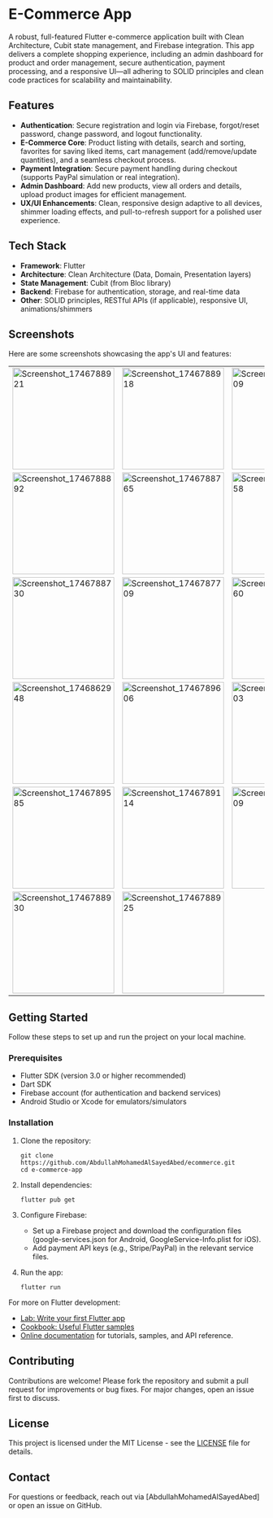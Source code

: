# E-Commerce App

A robust, full-featured Flutter e-commerce application built with Clean Architecture, Cubit state management, and Firebase integration. This app delivers a complete shopping experience, including an admin dashboard for product and order management, secure authentication, payment processing, and a responsive UI—all adhering to SOLID principles and clean code practices for scalability and maintainability.

## Features

- **Authentication**: Secure registration and login via Firebase, forgot/reset password, change password, and logout functionality.
- **E-Commerce Core**: Product listing with details, search and sorting, favorites for saving liked items, cart management (add/remove/update quantities), and a seamless checkout process.
- **Payment Integration**: Secure payment handling during checkout (supports PayPal simulation or real integration).
- **Admin Dashboard**: Add new products, view all orders and details, upload product images for efficient management.
- **UX/UI Enhancements**: Clean, responsive design adaptive to all devices, shimmer loading effects, and pull-to-refresh support for a polished user experience.

## Tech Stack

- **Framework**: Flutter
- **Architecture**: Clean Architecture (Data, Domain, Presentation layers)
- **State Management**: Cubit (from Bloc library)
- **Backend**: Firebase for authentication, storage, and real-time data
- **Other**: SOLID principles, RESTful APIs (if applicable), responsive UI, animations/shimmers

## Screenshots

Here are some screenshots showcasing the app's UI and features:

| | | | |
|-|-|-|-|
| <img width="200" alt="Screenshot_1746788921" src="https://github.com/user-attachments/assets/959015fb-8ed2-4767-b7c1-005dfcedea0e" /> | <img width="200" alt="Screenshot_1746788918" src="https://github.com/user-attachments/assets/88b35fd3-edfb-4d5d-82ad-4dad71a0e1b0" /> | <img width="200" alt="Screenshot_1746788909" src="https://github.com/user-attachments/assets/626ef6dd-3d9b-4558-b377-e994c3a92ada" /> | <img width="200" alt="Screenshot_1746788896" src="https://github.com/user-attachments/assets/20633c9c-55e0-469b-b620-3b6090df17e9" /> |
| <img width="200" alt="Screenshot_1746788892" src="https://github.com/user-attachments/assets/44cb4e52-090e-4ee3-b52b-0c341f68041c" /> | <img width="200" alt="Screenshot_1746788765" src="https://github.com/user-attachments/assets/b0a8962b-6379-4ec3-82bd-8cdb428e822f" /> | <img width="200" alt="Screenshot_1746788758" src="https://github.com/user-attachments/assets/89b79651-86ae-4948-889a-ad13257318f5" /> | <img width="200" alt="Screenshot_1746788735" src="https://github.com/user-attachments/assets/d2f402c0-7baf-4e0d-9872-9a84ccc3a551" /> |
| <img width="200" alt="Screenshot_1746788730" src="https://github.com/user-attachments/assets/73cfce8b-792c-4396-b7bb-f107455af5f0" /> | <img width="200" alt="Screenshot_1746787709" src="https://github.com/user-attachments/assets/ab438005-ef33-4e7b-8bc4-3783a08b0fd6" /> | <img width="200" alt="Screenshot_1746862960" src="https://github.com/user-attachments/assets/570bbc1f-1215-4a73-b52f-8394a48986b5" /> | <img width="200" alt="Screenshot_1746862954" src="https://github.com/user-attachments/assets/9137c6a4-389b-48fb-9dca-3b233a165d47" /> |
| <img width="200" alt="Screenshot_1746862948" src="https://github.com/user-attachments/assets/d1c20ac6-dee3-430c-bd66-f09ed90b916d" /> | <img width="200" alt="Screenshot_1746789606" src="https://github.com/user-attachments/assets/ddd99d49-e424-4d53-a093-d88846d9d855" /> | <img width="200" alt="Screenshot_1746789603" src="https://github.com/user-attachments/assets/6a9347b2-2c18-4be4-8352-d7c052ab4899" /> | <img width="200" alt="Screenshot_1746789588" src="https://github.com/user-attachments/assets/29780efe-50d1-402f-826a-8162157769fe" /> |
| <img width="200" alt="Screenshot_1746789585" src="https://github.com/user-attachments/assets/12c9b5ae-ac35-4e99-acd6-7cfe6a7e7f5d" /> | <img width="200" alt="Screenshot_1746789114" src="https://github.com/user-attachments/assets/f94fe350-92c2-488e-bcf5-a3b71a3bf3e2" /> | <img width="200" alt="Screenshot_1746789109" src="https://github.com/user-attachments/assets/5821bd71-addd-416a-949b-5aa2493c1f43" /> | <img width="200" alt="Screenshot_1746862856" src="https://github.com/user-attachments/assets/25c18470-374c-4cc0-b615-68403bbb8e79" /> |
| <img width="200" alt="Screenshot_1746788930" src="https://github.com/user-attachments/assets/ba42fc9a-ae88-4cfe-8085-c260d9c12d98" /> | <img width="200" alt="Screenshot_1746788925" src="https://github.com/user-attachments/assets/cbf07268-54cb-41a8-8704-1a4e503ae048" /> | | |

## Getting Started

Follow these steps to set up and run the project on your local machine.

### Prerequisites

- Flutter SDK (version 3.0 or higher recommended)
- Dart SDK
- Firebase account (for authentication and backend services)
- Android Studio or Xcode for emulators/simulators

### Installation

1. Clone the repository:
   ```
   git clone https://github.com/AbdullahMohamedAlSayedAbed/ecommerce.git
   cd e-commerce-app
   ```

2. Install dependencies:
   ```
   flutter pub get
   ```

3. Configure Firebase:
   - Set up a Firebase project and download the configuration files (google-services.json for Android, GoogleService-Info.plist for iOS).
   - Add payment API keys (e.g., Stripe/PayPal) in the relevant service files.

4. Run the app:
   ```
   flutter run
   ```

For more on Flutter development:
- [Lab: Write your first Flutter app](https://docs.flutter.dev/get-started/codelab)
- [Cookbook: Useful Flutter samples](https://docs.flutter.dev/cookbook)
- [Online documentation](https://docs.flutter.dev/) for tutorials, samples, and API reference.

## Contributing

Contributions are welcome! Please fork the repository and submit a pull request for improvements or bug fixes. For major changes, open an issue first to discuss.

## License

This project is licensed under the MIT License - see the [LICENSE](LICENSE) file for details.

## Contact

For questions or feedback, reach out via [AbdullahMohamedAlSayedAbed] or open an issue on GitHub.
